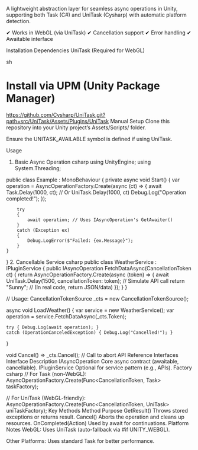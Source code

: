 A lightweight abstraction layer for seamless async operations in Unity, supporting both Task (C#) and UniTask (Cysharp) with automatic platform detection.

✔ Works in WebGL (via UniTask)
✔ Cancellation support
✔ Error handling
✔ Awaitable interface

Installation
Dependencies
UniTask (Required for WebGL)

sh
# Install via UPM (Unity Package Manager)
https://github.com/Cysharp/UniTask.git?path=src/UniTask/Assets/Plugins/UniTask
Manual Setup
Clone this repository into your Unity project’s Assets/Scripts/ folder.

Ensure the UNITASK_AVAILABLE symbol is defined if using UniTask.

Usage
1. Basic Async Operation
csharp
using UnityEngine;
using System.Threading;

public class Example : MonoBehaviour
{
    private async void Start()
    {
        var operation = AsyncOperationFactory.Create(async (ct) =>
        {
            await Task.Delay(1000, ct); // Or UniTask.Delay(1000, ct)
            Debug.Log("Operation completed!");
        });

        try
        {
            await operation; // Uses IAsyncOperation's GetAwaiter()
        }
        catch (Exception ex)
        {
            Debug.LogError($"Failed: {ex.Message}");
        }
    }
}
2. Cancellable Service
csharp
public class WeatherService : IPluginService
{
    public IAsyncOperation FetchDataAsync(CancellationToken ct)
    {
        return AsyncOperationFactory.Create(async (token) =>
        {
            await UniTask.Delay(1500, cancellationToken: token); // Simulate API call
            return "Sunny"; // (In real code, return JSON/data)
        });
    }
}

// Usage:
CancellationTokenSource _cts = new CancellationTokenSource();

async void LoadWeather()
{
    var service = new WeatherService();
    var operation = service.FetchDataAsync(_cts.Token);

    try { Debug.Log(await operation); }
    catch (OperationCanceledException) { Debug.Log("Cancelled!"); }
}

void Cancel() => _cts.Cancel(); // Call to abort
API Reference
Interfaces
Interface	Description
IAsyncOperation	Core async contract (awaitable, cancellable).
IPluginService	Optional for service pattern (e.g., APIs).
Factory
csharp
// For Task (non-WebGL):
AsyncOperationFactory.Create(Func<CancellationToken, Task> taskFactory);

// For UniTask (WebGL-friendly):
AsyncOperationFactory.Create(Func<CancellationToken, UniTask> uniTaskFactory);
Key Methods
Method	Purpose
GetResult()	Throws stored exceptions or returns result.
Cancel()	Aborts the operation and cleans up resources.
OnCompleted(Action)	Used by await for continuations.
Platform Notes
WebGL: Uses UniTask (auto-fallback via #if UNITY_WEBGL).

Other Platforms: Uses standard Task for better performance.

